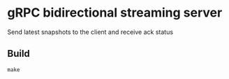 # gRPC bidirectional streaming server
Send latest snapshots to the client and receive ack status

## Build

```
make
```